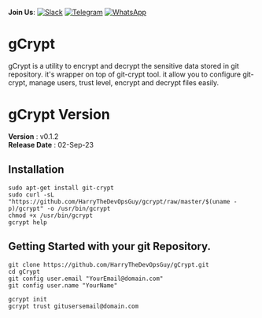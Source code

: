 **Join Us**: [![Slack](https://img.shields.io/badge/Slack-4A154B?style=for-the-badge&logo=slack&logoColor=white)](https://harrythedevopsguy.slack.com)  [![Telegram](https://img.shields.io/badge/Telegram-2CA5E0?style=for-the-badge&logo=telegram&logoColor=white)](https://t.me/TheDevOpsProfessionals)  [![WhatsApp](https://img.shields.io/badge/WhatsApp-25D366?style=for-the-badge&logo=whatsapp&logoColor=white)](https://chat.whatsapp.com/Go0FgwQs9GtKp6js2l6RTG)

# gCrypt
gCrypt is a utility to encrypt and decrypt the sensitive data stored in git repository. it's wrapper on top of git-crypt tool. it allow you to configure git-crypt, manage users, trust level, encrypt and decrypt files easily.


# gCrypt Version
 **Version**        : v0.1.2 <br>
 **Release Date**   : 02-Sep-23 <br>


## Installation 
```
sudo apt-get install git-crypt
sudo curl -sL "https://github.com/HarryTheDevOpsGuy/gcrypt/raw/master/$(uname -p)/gcrypt" -o /usr/bin/gcrypt
chmod +x /usr/bin/gcrypt
gcrypt help 
```

## Getting Started with your git Repository. 
```
git clone https://github.com/HarryTheDevOpsGuy/gCrypt.git
cd gCrypt
git config user.email "YourEmail@domain.com"
git config user.name "YourName"

gcrypt init
gcrypt trust gitusersemail@domain.com

```
 